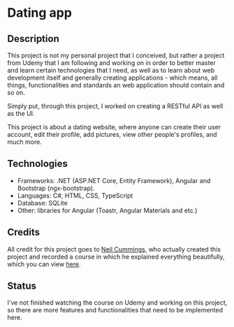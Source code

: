 # Dating app

## **Description**

This project is not my personal project that I conceived, but rather a project from Udemy that I am following and working on in order to better master and learn certain technologies that I need, as well as to learn about web development itself and generally creating applications - which means, all things, functionalities and standards an web application should contain and so on. </br>

Simply put, through this project, I worked on creating a RESTful API as well as the UI. </br>

This project is about a dating website, where anyone can create their user account, edit their profile, add pictures, view other people's profiles, and much more. </br>

## **Technologies**

- Frameworks: .NET (ASP.NET Core, Entity Framework), Angular and Bootstrap (ngx-bootstrap).
- Languages: C#, HTML, CSS, TypeScript
- Database: SQLite
- Other: libraries for Angular (Toastr, Angular Materials and etc.)

## **Credits**

All credit for this project goes to [Neil Cummings](https://www.udemy.com/user/neil-cummings-2/), who actually created this project and recorded a course in which he explained everything beautifully, which you can view  [here](https://www.udemy.com/course/build-an-app-with-aspnet-core-and-angular-from-scratch/?couponCode=ST14MT32124). </br>

## **Status**
I've not finished watching the course on Udemy and working on this project, so there are more features and functionalities that need to be implemented here. </br>
